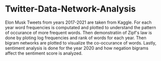 # Twitter-Data-Network-Analysis
Elon Musk Tweets from years 2017-2021 are taken from Kaggle. For each year word frequencies is computated and plotted to understand the pattern of occurance of more frequent words. Then demonstratiin of Zipf's law is done by ploting log frequencies and rank of words for each year. Then bigram networks are plotted to visualize the co-occurance of words. Lastly, sentiment analysis is done for the year 2020 and how negation bigrams affect the sentiment score is analyzed.
